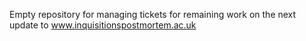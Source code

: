 Empty repository for managing tickets for remaining work on the next update to www.inquisitionspostmortem.ac.uk
